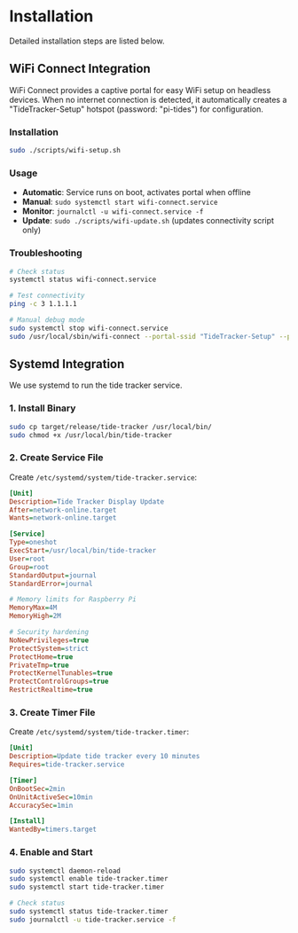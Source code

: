 # Installation

Detailed installation steps are listed below.

## WiFi Connect Integration

WiFi Connect provides a captive portal for easy WiFi setup on headless devices. When no internet connection is detected, it automatically creates a "TideTracker-Setup" hotspot (password: "pi-tides") for configuration.

### Installation
```bash
sudo ./scripts/wifi-setup.sh
```

### Usage
- **Automatic**: Service runs on boot, activates portal when offline
- **Manual**: `sudo systemctl start wifi-connect.service`
- **Monitor**: `journalctl -u wifi-connect.service -f`
- **Update**: `sudo ./scripts/wifi-update.sh` (updates connectivity script only)

### Troubleshooting
```bash
# Check status
systemctl status wifi-connect.service

# Test connectivity  
ping -c 3 1.1.1.1

# Manual debug mode
sudo systemctl stop wifi-connect.service
sudo /usr/local/sbin/wifi-connect --portal-ssid "TideTracker-Setup" --portal-passphrase "pi-tides"
```

## Systemd Integration

We use systemd to run the tide tracker service.

### 1. Install Binary
```bash
sudo cp target/release/tide-tracker /usr/local/bin/
sudo chmod +x /usr/local/bin/tide-tracker
```

### 2. Create Service File
Create `/etc/systemd/system/tide-tracker.service`:
```ini
[Unit]
Description=Tide Tracker Display Update
After=network-online.target
Wants=network-online.target

[Service]
Type=oneshot
ExecStart=/usr/local/bin/tide-tracker
User=root
Group=root
StandardOutput=journal
StandardError=journal

# Memory limits for Raspberry Pi
MemoryMax=4M
MemoryHigh=2M

# Security hardening
NoNewPrivileges=true
ProtectSystem=strict
ProtectHome=true
PrivateTmp=true
ProtectKernelTunables=true
ProtectControlGroups=true
RestrictRealtime=true
```

### 3. Create Timer File
Create `/etc/systemd/system/tide-tracker.timer`:
```ini
[Unit]
Description=Update tide tracker every 10 minutes
Requires=tide-tracker.service

[Timer]
OnBootSec=2min
OnUnitActiveSec=10min
AccuracySec=1min

[Install]
WantedBy=timers.target
```

### 4. Enable and Start
```bash
sudo systemctl daemon-reload
sudo systemctl enable tide-tracker.timer
sudo systemctl start tide-tracker.timer

# Check status
sudo systemctl status tide-tracker.timer
sudo journalctl -u tide-tracker.service -f
```